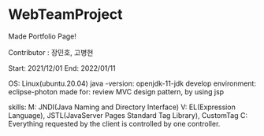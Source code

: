 # WebTeamProject

Made Portfolio Page!

Contributor : 장민호, 고병현

Start: 2021/12/01
End: 2022/01/11

OS: Linux(ubuntu.20.04)
java -version: openjdk-11-jdk
develop environment: eclipse-photon
made for: review MVC design pattern, by using jsp

skills:
  M: JNDI(Java Naming and Directory Interface)
  V: EL(Expression Language), JSTL(JavaServer Pages Standard Tag Library), CustomTag
  C: Everything requested by the client is controlled by one controller. 


